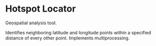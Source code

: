 # Hotspot Locator
Geospatial analysis tool.

Identifies neighboring latitude and longitude points within a specified distance of every other point.  Implements multiprocessing.